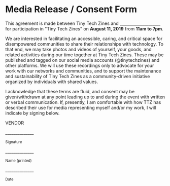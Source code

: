 # Media Release / Consent Form

This agreement is made between Tiny Tech Zines and ____________________ for participation in "Tiny Tech Zines" on **August 11, 2019** from **11am to 7pm**.

We are interested in facilitating an accessible, caring, and critical space for disempowered communities to share their relationships with technology. To that end, we may take photos and videos of yourself, your goods, and related activities during our time together at Tiny Tech Zines. These may be published and tagged on our social media accounts (@tinytechzines) and other platforms. We will use these recordings only to advocate for your work with our networks and communities, and to support the maintenance and sustainability of Tiny Tech Zines as a community-driven initiative organized by individuals with shared values.

I acknowledge that these terms are fluid, and consent may be given/withdrawn at any point leading up to and during the event with written or verbal communication. If, presently, I am comfortable with how TTZ has described their use for media representing myself and/or my work, I will indicate by signing below.

VENDOR

\______________

<sup>Signature</sup>

\______________

<sup>Name (printed)</sup>

\______________

<sup>Date</sup>
